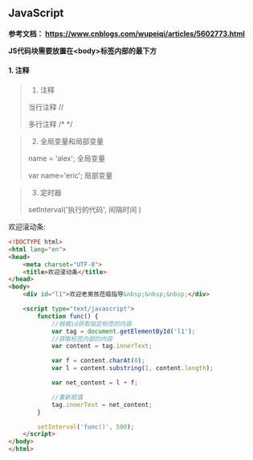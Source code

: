 ## JavaScript

**参考文档： https://www.cnblogs.com/wupeiqi/articles/5602773.html**

**JS代码块需要放置在\<body\>标签内部的最下方**

#### 1. 注释

> 1. 注释
>
> 当行注释   //
>
> 多行注释   /*          */



> 2. 全局变量和局部变量
>
> name = 'alex';       全局变量
>
> var name='eric';        局部变量



> 3. 定时器
>
> setInterval('执行的代码', 间隔时间 )



欢迎滚动条:

```html
<!DOCTYPE html>
<html lang="en">
<head>
	<meta charset="UTF-8">
	<title>欢迎滚动条</title>
</head>
<body>
	<div id="l1">欢迎老男孩莅临指导&nbsp;&nbsp;&nbsp;</div>

	<script type="text/javascript">
		function func() {
			//根据id获取指定标签的内容
			var tag = document.getElementById('l1');
			//获取标签内部的内容
			var content = tag.innerText;

			var f = content.charAt(0);
			var l = content.substring(1, content.length);

			var net_content = l + f;

			//重新赋值
			tag.innerText = net_content;
		}

		setInterval('func()', 500);
	</script>
</body>
</html>
```


